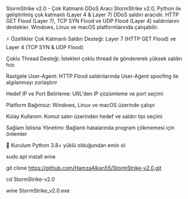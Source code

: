 StormStrike v2.0 - Çok Katmanlı DDoS Aracı
StormStrike v2.0, Python ile geliştirilmiş çok katmanlı (Layer 4 & Layer 7) DDoS saldırı aracıdır.
HTTP GET Flood (Layer 7), TCP SYN Flood ve UDP Flood (Layer 4) saldırılarını destekler.
Windows, Linux ve macOS platformlarında çalışabilir.

⚡ Özellikler
Çok Katmanlı Saldırı Desteği: Layer 7 (HTTP GET Flood) ve Layer 4 (TCP SYN & UDP Flood)

Çoklu Thread Desteği: İstekleri çoklu thread ile göndererek yüksek saldırı hızı

Rastgele User-Agent: HTTP Flood saldırılarında User-Agent spoofing ile algılanmayı zorlaştırır

Hedef IP ve Port Belirleme: URL’den IP çözümleme ve port seçimi

Platform Bağımsız: Windows, Linux ve macOS üzerinde çalışır

Kolay Kullanım: Komut satırı üzerinden hedef ve saldırı tipi seçimi

Sağlam İstisna Yönetimi: Bağlantı hatalarında program çökmemesi için önlemler

🚀 Kurulum
Python 3.8+ yüklü olduğundan emin ol.

sudo apt install wine

git clone https://github.com/HamzaAlkan55/StormStrike-v2.0.git

cd StormStrike-v2.0

wine StormStrike_v2.0.exe
